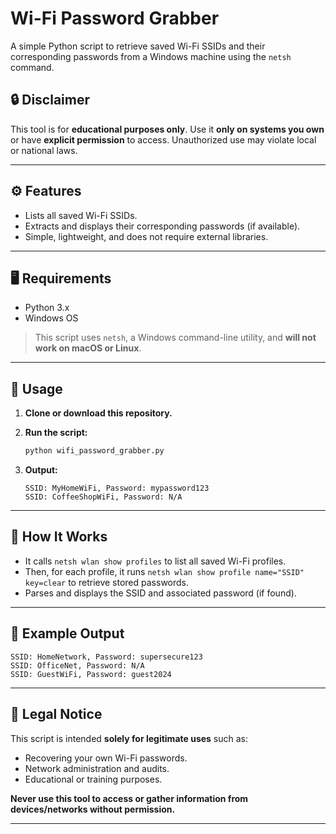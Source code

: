 # Wi-Fi Password Grabber

A simple Python script to retrieve saved Wi-Fi SSIDs and their corresponding passwords from a Windows machine using the `netsh` command.

## 🔒 Disclaimer

This tool is for **educational purposes only**. Use it **only on systems you own** or have **explicit permission** to access. Unauthorized use may violate local or national laws.

---

## ⚙️ Features

* Lists all saved Wi-Fi SSIDs.
* Extracts and displays their corresponding passwords (if available).
* Simple, lightweight, and does not require external libraries.

---

## 🖥️ Requirements

* Python 3.x
* Windows OS

> This script uses `netsh`, a Windows command-line utility, and **will not work on macOS or Linux**.

---

## 🚀 Usage

1. **Clone or download this repository.**

2. **Run the script:**

   ```bash
   python wifi_password_grabber.py
   ```

3. **Output:**

   ```
   SSID: MyHomeWiFi, Password: mypassword123
   SSID: CoffeeShopWiFi, Password: N/A
   ```

---

## 🧠 How It Works

* It calls `netsh wlan show profiles` to list all saved Wi-Fi profiles.
* Then, for each profile, it runs `netsh wlan show profile name="SSID" key=clear` to retrieve stored passwords.
* Parses and displays the SSID and associated password (if found).

---

## 📁 Example Output

```plaintext
SSID: HomeNetwork, Password: supersecure123
SSID: OfficeNet, Password: N/A
SSID: GuestWiFi, Password: guest2024
```

---

## 🛑 Legal Notice

This script is intended **solely for legitimate uses** such as:

* Recovering your own Wi-Fi passwords.
* Network administration and audits.
* Educational or training purposes.

**Never use this tool to access or gather information from devices/networks without permission.**

---
